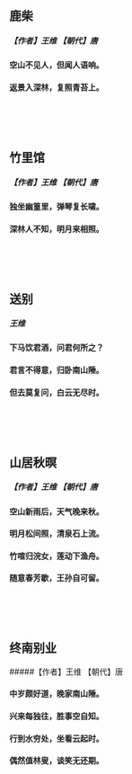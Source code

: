 ## 鹿柴
##### 【作者】王维 【朝代】唐
#### 空山不见人，但闻人语响。
#### 返景入深林，复照青苔上。
<br/><br/><br/>



## 竹里馆
##### 【作者】王维 【朝代】唐
#### 独坐幽篁里，弹琴复长啸。
#### 深林人不知，明月来相照。
<br/><br/><br/>


## 送别
##### 王维
#### 下马饮君酒，问君何所之？
#### 君言不得意，归卧南山陲。
#### 但去莫复问，白云无尽时。
<br/><br/><br/>


## 山居秋暝
##### 【作者】王维 【朝代】唐
#### 空山新雨后，天气晚来秋。
#### 明月松间照，清泉石上流。
#### 竹喧归浣女，莲动下渔舟。
#### 随意春芳歇，王孙自可留。
<br/><br/><br/>


## 终南别业
#####【作者】王维 【朝代】唐
#### 中岁颇好道，晚家南山陲。
#### 兴来每独往，胜事空自知。
#### 行到水穷处，坐看云起时。
#### 偶然值林叟，谈笑无还期。
<br/><br/><br/>









